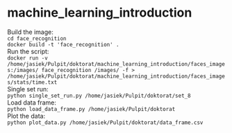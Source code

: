 # machine_learning_introduction
Build the image:   
`cd face_recognition`  
`docker build -t 'face_recognition' .`  
Run the script:  
`docker run -v /home/jasiek/Pulpit/doktorat/machine_learning_introduction/faces_images:/images/ face_recognition /images/ -f > /home/jasiek/Pulpit/doktorat/machine_learning_introduction/faces_images/stats/time.txt`  
Single set run:  
`python single_set_run.py /home/jasiek/Pulpit/doktorat/set_8`  
Load data frame:  
`python load_data_frame.py /home/jasiek/Pulpit/doktorat`  
Plot the data:  
`python plot_data.py /home/jasiek/Pulpit/doktorat/data_frame.csv`  
